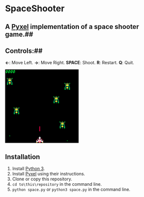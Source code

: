 # SpaceShooter
## A [Pyxel](https://github.com/kitao/pyxel) implementation of a space shooter game.##

## Controls:##
**←**: Move Left.
**→**: Move Right.
**SPACE**: Shoot.
**R**: Restart.
**Q**: Quit.

![Screenshot!](https://github.com/AnshThayil/SpaceShooter/blob/master/screenshot.png)

## Installation ##

1. Install [Python 3](https://www.python.org).
2. Install [Pyxel](https://github.com/kitao/pyxel) using their instructions.
3. Clone or copy this repository.
4. `cd to\this\repository` in the command line.
5. `python space.py` or `python3 space.py` in the command line.
